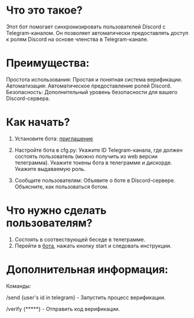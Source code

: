 # Что это такое?

Этот бот помогает синхронизировать пользователей Discord с Telegram-каналом. Он позволяет автоматически предоставлять доступ к ролям Discord на основе членства в Telegram-канале.

# Преимущества:

Простота использования: Простая и понятная система верификации.
Автоматизация: Автоматическое предоставление ролей Discord.
Безопасность: Дополнительный уровень безопасности для вашего Discord-сервера.

# Как начать?

1. Установите бота: [приглашение](https://discord.com/oauth2/authorize?client_id=1224382018624684062&permissions=8&scope=bot)
2. Настройте бота в cfg.py:
  Укажите ID Telegram-канала, где должен состоять пользователь (можно получить из web версии телеграмма).
  Укажите токены бота в телеграмме и дискорде.
  Укажите выдаваемую роль.

4. Сообщите пользователям:
  Объявите о боте в Discord-сервере.
  Объясните, как пользоваться ботом.

# Что нужно сделать пользователям?
1. Состоять в соотвествующей беседе в телеграмме.
2. Перейти в [бота](https://t.me/verif_test_bot), нажать кнопку start и следовать инструкции.
# Дополнительная информация:

Команды:

/send {user's id in telegram} - Запустить процесс верификации.

/verify {*****} - Отправить код верификации.
